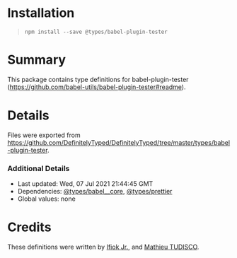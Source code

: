 # Installation
> `npm install --save @types/babel-plugin-tester`

# Summary
This package contains type definitions for babel-plugin-tester (https://github.com/babel-utils/babel-plugin-tester#readme).

# Details
Files were exported from https://github.com/DefinitelyTyped/DefinitelyTyped/tree/master/types/babel-plugin-tester.

### Additional Details
 * Last updated: Wed, 07 Jul 2021 21:44:45 GMT
 * Dependencies: [@types/babel__core](https://npmjs.com/package/@types/babel__core), [@types/prettier](https://npmjs.com/package/@types/prettier)
 * Global values: none

# Credits
These definitions were written by [Ifiok Jr.](https://github.com/ifiokjr), and [Mathieu TUDISCO](https://github.com/mathieutu).
